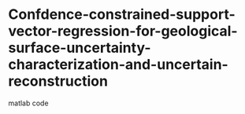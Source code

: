 # Confdence-constrained-support-vector-regression-for-geological-surface-uncertainty-characterization-and-uncertain-reconstruction
matlab code
